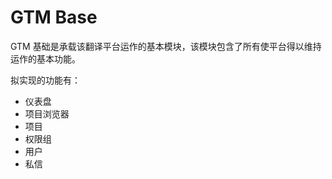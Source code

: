 # GTM Base

GTM 基础是承载该翻译平台运作的基本模块，该模块包含了所有使平台得以维持运作的基本功能。

拟实现的功能有：

- 仪表盘
- 项目浏览器
- 项目
- 权限组
- 用户
- 私信